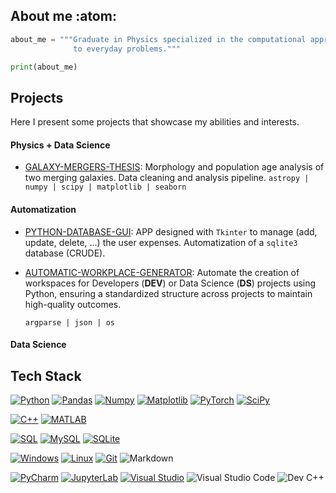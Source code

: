 ## About me :atom:
```python
about_me = """Graduate in Physics specialized in the computational approach
              to everyday problems."""

print(about_me)
```
## Projects
Here I present some projects that showcase my abilities and interests. 

#### Physics + Data Science
* [GALAXY-MERGERS-THESIS](https://github.com/MaximoRdz/GALAXY-MERGERS-TFG): Morphology and population age analysis of two merging galaxies. Data cleaning and analysis pipeline. `astropy | numpy | scipy | matplotlib | seaborn`

#### Automatization
* [PYTHON-DATABASE-GUI](https://github.com/MaximoRdz/PYTHON-DATABASE-GUI): APP designed with `Tkinter` to manage (add, update, delete, ...) the user expenses. 
Automatization of a `sqlite3` database (CRUDE).
* [AUTOMATIC-WORKPLACE-GENERATOR](https://github.com/MaximoRdz/AUTO-PROJECT-STRUCTURE): Automate the creation of workspaces for Developers (**DEV**) or Data Science (**DS**) projects using Python, ensuring a standardized structure across projects to maintain high-quality outcomes.

  `argparse | json | os`

#### Data Science


## Tech Stack
[![Python](https://img.shields.io/badge/-Python-3776AB?style=for-the-badge&logo=python&logoColor=ffd43b)](https://www.python.org/)
[![Pandas](https://img.shields.io/badge/Pandas-3776AB?style=for-the-badge&logo=pandas&logoColor=white)](https://pandas.pydata.org/)
[![Numpy](https://img.shields.io/badge/Numpy-3776AB?style=for-the-badge&logo=numpy&logoColor=white)](https://numpy.org/)
[![Matplotlib](https://img.shields.io/badge/Matplotlib-3776AB?style=for-the-badge&logo=matplotlib&logoColor=white)](https://matplotlib.org/)
[![PyTorch](https://img.shields.io/badge/PyTorch-3776AB?style=for-the-badge&logo=pytorch&logoColor=white)](https://pytorch.org/)
[![SciPy](https://img.shields.io/badge/SciPy-3776AB?style=for-the-badge&logo=scipy&logoColor=white)](https://www.scipy.org/)

[![C++](https://img.shields.io/badge/C%2B%2B-3776AB?style=for-the-badge&logo=c%2B%2B&logoColor=white)](https://en.wikipedia.org/wiki/C%2B%2B)
[![MATLAB](https://img.shields.io/badge/MATLAB-3776AB?style=for-the-badge&logo=mathworks&logoColor=white)](https://www.mathworks.com/)

[![SQL](https://img.shields.io/badge/SQL-3776AB?style=for-the-badge&logo=sql&logoColor=white)](https://en.wikipedia.org/wiki/SQL)
[![MySQL](https://img.shields.io/badge/MySQL-3776AB?style=for-the-badge&logo=mysql&logoColor=white)](https://www.mysql.com/)
[![SQLite](https://img.shields.io/badge/SQLite-3776AB?style=for-the-badge&logo=sqlite&logoColor=white)](https://www.sqlite.org/)

[![Windows](https://img.shields.io/badge/Windows-3776AB?style=for-the-badge&logo=windows&logoColor=white)](https://www.microsoft.com/en-us/windows)
[![Linux](https://img.shields.io/badge/Linux-3776AB?style=for-the-badge&logo=linux&logoColor=white)](https://www.linux.org/)
[![Git](https://img.shields.io/badge/Git-F05032?style=for-the-badge&logo=git&logoColor=white)](https://git-scm.com/)
![Markdown](https://img.shields.io/badge/Markdown-000000?style=for-the-badge&logo=markdown&logoColor=white)

[![PyCharm](https://img.shields.io/badge/PyCharm-000000?style=for-the-badge&logo=pycharm&logoColor=white)](https://www.jetbrains.com/pycharm/)
[![JupyterLab](https://img.shields.io/badge/JupyterLab-F37626?style=for-the-badge&logo=jupyter&logoColor=white)](https://jupyter.org/)
[![Visual Studio](https://img.shields.io/badge/Visual%20Studio-5C2D91?style=for-the-badge&logo=visual-studio&logoColor=white)](https://visualstudio.microsoft.com/)
![Visual Studio Code](https://img.shields.io/badge/Visual%20Studio%20Code-007ACC?style=for-the-badge&logo=visual-studio-code&logoColor=white)
![Dev C++](https://img.shields.io/badge/Dev%20C++-007CFF?style=for-the-badge&logo=dev-cplusplus&logoColor=white)











